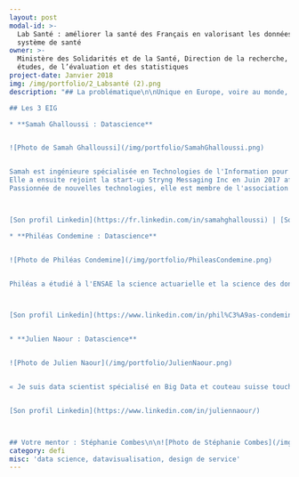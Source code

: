 ```yaml
---
layout: post
modal-id: >-
  Lab Santé : améliorer la santé des Français en valorisant les données du
  système de santé
owner: >-
  Ministère des Solidarités et de la Santé, Direction de la recherche, des
  études, de l’évaluation et des statistiques
project-date: Janvier 2018
img: /img/portfolio/2_Labsanté (2).png
description: "## La problématique\n\nUnique en Europe, voire au monde, **le [système national des données de santé](http://drees.solidarites-sante.gouv.fr/etudes-et-statistiques/acces-aux-donnees-de-sante/mise-en-oeuvre-du-systeme-national-des-donnees-de-sante-et-nouveau-cadre-d/article/mise-en-oeuvre-du-systeme-national-des-donnees-de-sante-et-nouveau-cadre-d) (SNDS) constitue une avancée considérable\npour analyser et améliorer la santé de la population**.\n\nGéré par la Caisse\nnationale de l’assurance maladie des travailleurs salariés (CNAMTS), le SNDS\npermettra de chaîner les données de l’assurance maladie, des hôpitaux, des\ncauses médicales des décès, celles relatives au handicap ainsi qu’un\néchantillon de données en provenance des organismes d’assurance maladie\ncomplémentaire. Les deux premières catégories sont déjà disponibles et la\ntroisième devrait alimenter le SNDS dès la fin de l’année.\n\nCes données\nsont donc d’une grande richesse pour améliorer la connaissance de l’ensemble des\naspects du système de santé : financement des soins, offre de soin, parcours de\nsoin et recours aux soins de la population.\n\n**Néanmoins, le SNDS est une masse\nd’informations brutes dont la mobilisation complexe ne permet pas toujours son\nexploitation dans le temps de la décision politique**.\n\n## Le défi : valoriser les données du SNDS afin d'améliorer les politiques publiques en matière de santé\n\nPour rationaliser l'exploitation du SNDS\net répondre dans le temps de la décision politique, plusieurs dimensions du défi :\n\n* **Mieux connaître, structurer et harmoniser les données du SNDS**. Par exemple : réaliser une documentation stable, penser des tables intermédiaires, construire des indicateurs mobilisables rapidement, etc.\n* **Mobiliser des techniques d'analyse statistique avancées** pour produire des\n  indicateurs sur des problématiques spécifiques. Par exemple : machine learning\n  pour la prédiction du risque de rehospitalisation, analyse de réseau\n  pour l'étude des réseaux informels de professionnels de santé...\n* **Restituer et valoriser ces analyses** sous une forme ergonomique, pédagogique\n  et accessible au plus grand nombre. Par exemple : de la visualisation\n  interactive au niveau des Agences Régionales de Santé pour le suivi de\n  différentes pathologies, ou la montée en charge de certains traitements\n  innovants, ou de dispositifs de prévention… **Un EIG de la promotion 1 a d'ailleurs proposé une utilisation des données de santé afin de mieux visualiser les parcours de soins en collaboration avec l’ARS Occitanie ([application](http://www.eigsante2017.fr/#/) réalisée sur données test).**\n\nL'idée est donc bien de faciliter et de raccourcir les délais d’exploitation et de circulation des données du SNDS afin de développer des services à destination des acteurs publics de la santé.  Cette nouvelle forme d’organisation nécessite\nune phase d’expérimentation pour formaliser l’offre de service la plus\npertinente possible auprès des utilisateurs experts et des utilisateurs\nmétiers. Une équipe sera également recrutée à la fin de cette phase pour\npérenniser les avancées du défi et diriger cette cellule.\n\n

## Les 3 EIG

* **Samah Ghalloussi : Datascience** 


![Photo de Samah Ghalloussi](/img/portfolio/SamahGhalloussi.png)


Samah est ingénieure spécialisée en Technologies de l'Information pour la Santé. Elle a d'abord travaillé pendant 3 ans en tant ingénieur-chercheur au Commissariat à l'Energie Atomique (CEA) dans le Laboratoire de Vision et d'Ingénierie des Contenus (LVIC) où elle a contribué à plusieurs projets concernant l'apprentissage automatique supervisé et non-supervisé ainsi que la création d'agents conversationnels (chatbots).
Elle a ensuite rejoint la start-up Stryng Messaging Inc en Juin 2017 afin d'ajouter de l'Intelligence Artificielle à cette nouvelle application de messagerie dédiée aux professionnels.
Passionnée de nouvelles technologies, elle est membre de l'association Women in AI (All In) et participe régulièrement à des meetups tech.  



[Son profil Linkedin](https://fr.linkedin.com/in/samahghalloussi) | [Son compte Twitter : @SamahNLP](https://www.twitter.com/SamahNLP)

* **Philéas Condemine : Datascience** 


![Photo de Philéas Condemine](/img/portfolio/PhileasCondemine.png)


Philéas a étudié à l'ENSAE la science actuarielle et la science des données. Pendant plus de 3 ans il combine et enrichit ses compétences sein au groupe AXA, assureur leader dans le domaine de la data. Des projets personnels complémentaires l'amènent à travailler sur des sujets d'objets connectés, d'interopérabilité des systèmes d'information, de prototypage de robot 4-roues et de vision par ordinateur (deep learning). Il est passionné de nouvelles technologies mais aussi d'arts, en particulier d'arts vivants et surtout de danses, à la fois spectateur et pratiquant régulier.  



[Son profil Linkedin](https://www.linkedin.com/in/phil%C3%A9as-condemine-6a46025a/)


* **Julien Naour : Datascience**


![Photo de Julien Naour](/img/portfolio/JulienNaour.png)


« Je suis data scientist spécialisé en Big Data et couteau suisse touche-à-tout avant tout. J'ai d'abord travaillé dans un laboratoire de recherche à Thales en touchant à des sujets autour de la donnée comme la cybersécurité, les réseaux de transport urbain ou les réseaux sociaux. Je suis ensuite allé chez Influans, une startup spécialisée dans le marketing digital. Après cela, j'ai fait un voyage de plusieurs mois, essentiellement au Népal et en Inde. J'en suis revenu avec l'envie de mettre mes compétences au service de l'intérêt général. »  


[Son profil Linkedin](https://www.linkedin.com/in/juliennaour/)



## Votre mentor : Stéphanie Combes\n\n![Photo de Stéphanie Combes](/img/portfolio/2_photostephaniecombes.png)\n\nJe travaille la donnée depuis 7 ans, données structurées, données géolocalisées, données textuelles. Python, R, Rshiny sont mes amis.\nData-scientist à l'Insee ces dernières années, je suis arrivée à la DREES avec\nl'envie d'exploiter le potentiel de ces données de santé avec un nouveau\nregard.\n\n*« Vous pensez être la réincarnation d'un couteau suisse\n? Vous aimez la donnée, en particulier quand elle est complexe, hétérogène,\ndifficile à saisir ? Vous pratiquez le machine learning, la visualisation, vous\ncodez ? Vous êtes pragmatique et au plus près des besoins métiers \_? Vous\nsouhaitez développer des produits ergonomiques et \_fonctionnels ? Vous\nêtes sociable, vous avez envie de découvrir la donnée médicale ou vous la\nconnaissez déjà, et vous êtes conscient•e des enjeux qui l'entourent\_?*\n\n*Dans ce cas-là, candidatez \_sur notre projet. Les\ndonnées de l’assurance maladie n’auront plus aucun secret pour vous, vous\npourrez créer des outils d’aide à la décision, interactifs et agréables, qu’ils\nsoient à destination des hôpitaux, de l’assurance maladie, ou des patients. »*\n\n## [En savoir plus : le pitch du défi en 4 slides](https://www.slideshare.net/secret/kDdGFby5vTiBbH)"
category: defi
misc: 'data science, datavisualisation, design de service'
---
```




























